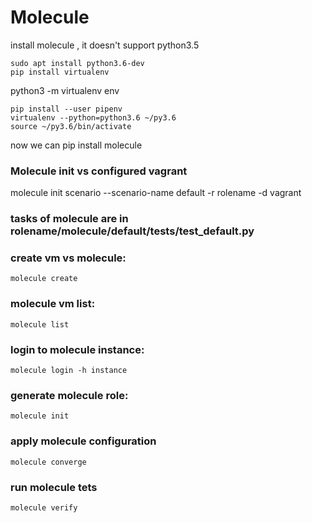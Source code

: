 # Molecule
install molecule , it doesn't support python3.5

```
sudo apt install python3.6-dev
pip install virtualenv
```
python3 -m virtualenv env
```
pip install --user pipenv
virtualenv --python=python3.6 ~/py3.6
source ~/py3.6/bin/activate
```
now we can pip install molecule
### Molecule init vs configured vagrant
molecule init scenario --scenario-name default -r rolename -d vagrant
### tasks of molecule are in rolename/molecule/default/tests/test_default.py
### create vm vs molecule:
`molecule create`
### molecule vm list:
`molecule list`
### login to molecule instance:
`molecule login -h instance`
### generate molecule role:
`molecule init`
### apply molecule configuration
`molecule converge`
### run molecule tets
`molecule verify`
